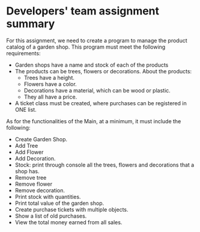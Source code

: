 # Developers' team assignment summary
For this assignment, we need to create a program to manage the product catalog of a garden shop.
This program must meet the following requirements:
- Garden shops have a name and stock of each of the products
- The products can be trees, flowers or decorations. About the products:
  - Trees have a height.
  - Flowers have a color.
  - Decorations have a material, which can be wood or plastic.
  - They all have a price.
- A ticket class must be created, where purchases can be registered in ONE list.

As for the functionalities of the Main, at a minimum, it must include the following:
- Create Garden Shop.
- Add Tree
- Add Flower
- Add Decoration.
- Stock: print through console all the trees, flowers and decorations that a shop has.
- Remove tree
- Remove flower
- Remove decoration.
- Print stock with quantities.
- Print total value of the garden shop.
- Create purchase tickets with multiple objects.
- Show a list of old purchases.
- View the total money earned from all sales.